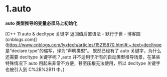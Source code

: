 # 1.auto

**auto 类型推导的变量必须马上初始化**

[C++ 11 auto & decltype 关键字 返回值后置语法 - 默行于世 - 博客园 (cnblogs.com)](https://www.cnblogs.com/lyxtech/articles/15215870.html#:~:text=decltype 是“declare type”的缩写，译为“声明类型”。 既然已经有了 auto 关键字，为什么还需要 decltype 关键字呢？,auto 并不适用于所有的自动类型推导场景，在某些特殊情况下 auto 用起来非常不方便，甚至压根无法使用，所以 decltype 关键字也被引入到 C%2B%2B11 中。)
